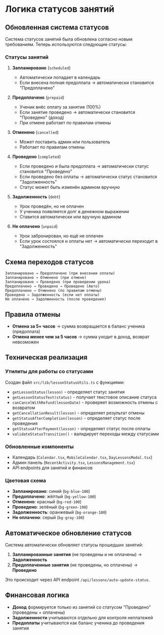 # Логика статусов занятий

## Обновленная система статусов

Система статусов занятий была обновлена согласно новым требованиям. Теперь используются следующие статусы:

### Статусы занятий

1. **Запланировано** (`scheduled`)
   - Автоматически попадает в календарь
   - Если внесена полная предоплата → автоматически становится "Предоплачено"

2. **Предоплачено** (`prepaid`)
   - Ученик внёс оплату за занятие (100%)
   - Если занятие проведено → автоматически становится "Проведено" (доход)
   - При отмене работает по правилам отмены

3. **Отменено** (`cancelled`)
   - Может поставить админ или пользователь
   - Работает по правилам отмены

4. **Проведено** (`completed`)
   - Если проведено и была предоплата → автоматически статус становится "Проведено"
   - Если проведено без оплаты → автоматически статус становится "Задолженность"
   - Статус может быть изменён админом вручную

5. **Задолженность** (`debt`)
   - Урок проведён, но не оплачен
   - У ученика появляется долг в денежном выражении
   - Ставится автоматически или вручную админом

6. **Не оплачено** (`unpaid`)
   - Урок забронирован, но ещё не оплачен
   - Если урок состоялся и оплаты нет → автоматически переходит в "Задолженность"

## Схема переходов статусов

```
Запланировано → Предоплачено (при внесении оплаты)
Запланировано → Отменено (при отмене)
Запланировано → Проведено (при проведении урока)
Предоплачено → Проведено → Проведено (Авто)
Предоплачено → Отменено (по правилам отмены)
Проведено → Задолженность (если нет оплаты)
Не оплачено → Задолженность (после проведения)
```

## Правила отмены

- **Отмена за 5+ часов** → сумма возвращается в баланс ученика (предоплата)
- **Отмена менее чем за 5 часов** → сумма уходит в доход, возврат невозможен

## Техническая реализация

### Утилиты для работы со статусами

Создан файл `src/lib/lessonStatusUtils.ts` с функциями:

- `getLessonStatus(lesson)` - определяет статус занятия
- `getLessonStatusText(status)` - получает текстовое описание статуса
- `canCancelWithRefund(lessonDate)` - проверяет возможность отмены с возвратом
- `getCancellationResult(lesson)` - определяет результат отмены
- `getStatusAfterCompletion(lesson)` - определяет статус после проведения
- `getStatusAfterPayment(lesson)` - определяет статус после оплаты
- `validateStatusTransition()` - валидирует переходы между статусами

### Обновленные компоненты

- Календарь (`Calendar.tsx`, `MobileCalendar.tsx`, `DayLessonsModal.tsx`)
- Админ панель (`RecentActivity.tsx`, `LessonsManagement.tsx`)
- API endpoints для занятий и финансов

### Цветовая схема

- **Запланировано**: синий (`bg-blue-100`)
- **Предоплачено**: жёлтый (`bg-yellow-100`)
- **Отменено**: красный (`bg-red-100`)
- **Проведено**: зелёный (`bg-green-100`)
- **Задолженность**: оранжевый (`bg-orange-100`)
- **Не оплачено**: серый (`bg-gray-100`)

## Автоматическое обновление статусов

Система автоматически обновляет статусы прошедших занятий:

1. **Запланированные занятия** (не проведены и не оплачены) → **Задолженность**
2. **Предоплаченные занятия** (не проведены, но оплачены) → **Проведено**

Это происходит через API endpoint `/api/lessons/auto-update-status`.

## Финансовая логика

- **Доход** формируется только из занятий со статусом "Проведено" (проведены + оплачены)
- **Задолженности** учитываются отдельно для контроля неплатежей
- **Предоплаты** учитываются как баланс ученика до проведения занятия
